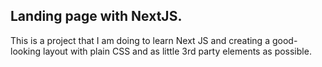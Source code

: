 ## Landing page with NextJS.

This is a project that I am doing to learn Next JS and creating a good-looking layout with plain CSS and as little 3rd party elements as possible.
